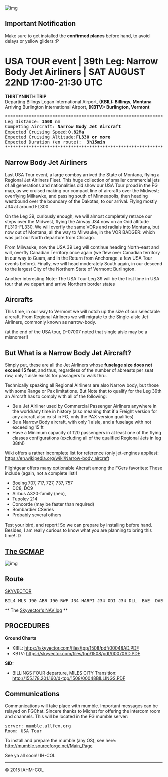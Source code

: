 ![img](http://voguemagz.com/wp-content/uploads/2015/04/winter-street-fashion-style-for-skinny-women-600x415.jpg)

Important Notification
----------------------

Make sure to get installed the <b>confirmed planes</b> before hand, to avoid delays or yellow gliders :P

USA TOUR event | 39th Leg: Narrow Body Jet Airliners | SAT AUGUST 22ND 17:00-21:30 UTC
===============================================================================

<b>THIRTYNINTH  TRIP</b><br>
Departing  Bllings Logan International Airport, <b> (KBIL): Billings, Montana</b><br>
Arriving Burlington International Airport, <b> (KBTV): Burlington, Vermont</b><br>

<pre>
************************************************************
Leg Distance: <b>1500 nm</b>
Competing Aircraft: <b>Narrow Body Jet Aircraft</b>
Expected Cruising Speed:<b>0.82Ma</b>
Expected Cruising Altitude:<b>FL330 or more</b>
Expected Duration (en route):  <b>3h15min</b>
************************************************************
</pre>

<b>Narrow Body Jet Airliners</b>
--------------------------------

 Last USA Tour event, a large comboy arrived the State of Montana, flying a Regional Jet Airliners Fleet. This huge collection of smaller commercial jets of all generations and nationalities did show our USA Tour proud in the FG map, as we cruised making our compact line of aircrafts over the Midwest; overflying Milkawke, and passing south of Minneapolis, then heading westbound over the boundary of the Dakotas, to our arrival. Flying mostly J34 at around FL300

On the Leg 39, curiously enough, we will almost completely retrace our steps over the Midwest, flying the Airway J34 now on an Odd altitude FL310-FL330. We will overfly the same VORs and radials into Montana, but now out of Montana, all the way to Milwauke, in the VOR BADGER: which was just our North departure from Chicago.  

 From Milwauke, now the USA 39 Leg will continue heading North-east and will, overfly Canadian Territory once again (we flew over Canadian territory in our way to Guam, and in the Return from Anchorage, a few USA Tour events before). Finally, we will head moderately South again, in our descend to the largest City of the Northern State of Vermont: Burlington.

Another interesting Note: The USA Tour Leg 39 will be the first time in USA tour that we depart and arrive Northern border states


Aircrafts
---------

This time, in our way to Vermont we will notch up the size of our selectable aircraft. From Regional Airliners we will migrate to the Single-aisle Jet Airliners, commonly known as narrow-body.   

(at the end of the USA tour, D-07007 noted that single aisle may be a misnomer!)

But What is a Narrow Body Jet Aircraft?
----------------------------------------

Simply put, these are all the Jet Airliners whose <b>fuselage size does not exceed 15 feet</b>, and thus, regardless of the number of abreasts per seat row, only 1 aisle exists for passagers to walk thru.  

Technically speaking all Regional Airliners are also Narrow body, but those with some Range or Pax limitations. But Note that to qualify for the Leg 39th an Aircraft has to comply with all of the following:  

* Be a Jet Airliner used by Commercial Passenger Airliners anywhere in the world/any time in history (also meaning that if a Freight version for any aircraft also exist in FG, only the PAX version qualifies)
* Be a Narrow Body aircraft, with only 1 aisle, and a fuselage with not exceeding 15 ft
* Have a Minimum capacity of 120 passengers in at least one of the flying classes configurations (excluding all of the qualified Regional Jets in leg
38th!)

Wiki offers a rather incomplete list for reference (only jet-engines applies):<br>
https://en.wikipedia.org/wiki/Narrow-body_aircraft

Flightgear offers many optionable Aircraft among the FGers favorites: These include (again, not a complete list!)

* Boeing 707, 717, 727,  737, 757
* DC8, DC9
* Airbus A320-family (neo), 
* Tupolev 214
* Concorde (may be faster than required) 
* Bombardier CSeries
* Probably several others

Test your bird, and report! So we can prepare by installing before
hand. Besides, I am really curious to know what you are planning to bring this
time! :D

<a href="http://www.gcmap.com/mapui?P=KBIL-KBTV&MS=wls&DU=nm&SG=0.81&SU=mach">The GCMAP</a>
-----------------------------
![img](http://www.gcmap.com/map?P=KBIL-KBTV&MS=bm&MR=180&MX=720x360&PM=*)

Route
------

<a href="https://skyvector.com/?ll=42.2978982605916,-96.33398437392133&chart=304&zoom=9&fpl=M082F330%20KBIL%20BIL4%20MLS%20J90%20ABR%20J90%20RWF%20J34%20HARPI%20J34%20ODI%20J34%20DLL%20BAE%20DABJU%20FNT%20HOCKE%20SIKBO%20Q951%20SANIN%20Q951%20OLABA%20MSS%20TALNO%20KBTV">SKYVECTOR</a>

<pre>
BIL4 MLS J90 ABR J90 RWF J34 HARPI J34 ODI J34 DLL  BAE  DABJU  FNT  HOCKE  SIKBO Q951 SANIN Q951 OLABA  MSS  TALNO 
</pre>

** The <a href="https://github.com/IAHM-COL/USATour-Screenshots/blob/50bf470431935c0ba5353f1059cb8effd5b77ff4/USATour39-KBILKBTV/navlog_12386.pdf">Skyvector's NAV log</a> **

PROCEDURES
-----------

<b>Ground Charts</b>


* KBIL:  https://skyvector.com/files/tpp/1508/pdf/00048AD.PDF
* KBTV:  https://skyvector.com/files/tpp/1508/pdf/00070AD.PDF

<b>SID:</b>

* BILLINGS FOUR departure, MILES CITY  Transition: http://155.178.201.160/d-tpp/1508/00048BILLINGS.PDF

Communications
---------------

Communications will take place with mumble. Important messages can be relayed on FGChat.
Sincere thanks to Michat for offering the intercom room and channels. This will be located in the FG mumble server:

<pre>
server: mumble.allfex.org
Room: USA Tour
</pre>

To install and prepare the mumble (any OS), see here:
http://mumble.sourceforge.net/Main_Page

See ya all soon!! 
IH-COL

***

:copyright: 2015 IAHM-COL 